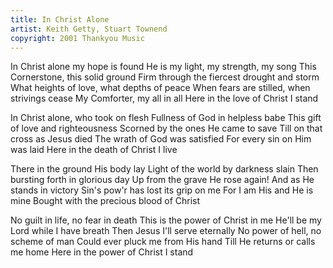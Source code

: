 ```yaml
---
title: In Christ Alone
artist: Keith Getty, Stuart Townend
copyright: 2001 Thankyou Music
---
```


In Christ alone my hope is found
He is my light, my strength, my song
This Cornerstone, this solid ground
Firm through the fiercest drought and storm
What heights of love, what depths of peace
When fears are stilled, when strivings cease
My Comforter, my all in all
Here in the love of Christ I stand

In Christ alone, who took on flesh
Fullness of God in helpless babe
This gift of love and righteousness
Scorned by the ones He came to save
Till on that cross as Jesus died
The wrath of God was satisfied
For every sin on Him was laid
Here in the death of Christ I live

There in the ground His body lay
Light of the world by darkness slain
Then bursting forth in glorious day
Up from the grave He rose again!
And as He stands in victory
Sin's pow'r has lost its grip on me
For I am His and He is mine
Bought with the precious blood of Christ

No guilt in life, no fear in death
This is the power of Christ in me
He'll be my Lord while I have breath
Then Jesus I'll serve eternally
No power of hell, no scheme of man
Could ever pluck me from His hand
Till He returns or calls me home
Here in the power of Christ I stand

